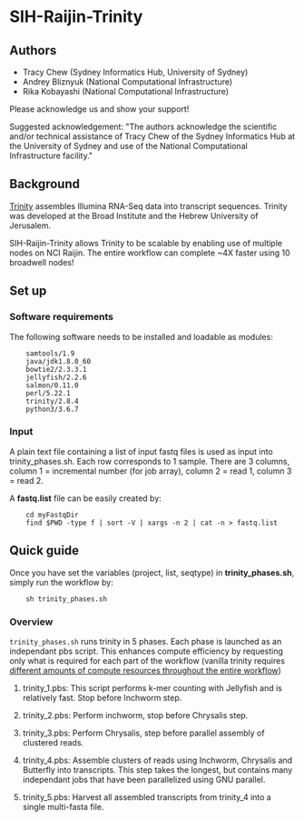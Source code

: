 # SIH-Raijin-Trinity

## Authors

* Tracy Chew (Sydney Informatics Hub, University of Sydney)
* Andrey Bliznyuk (National Computational Infrastructure)
* Rika Kobayashi (National Computational Infrastructure)

Please acknowledge us and show your support!

Suggested acknowledgement: "The authors acknowledge the scientific and/or technical assistance of Tracy Chew of the Sydney Informatics Hub at the University of Sydney and use of the National Computational Infrastructure facility."


## Background

[Trinity](https://github.com/trinityrnaseq/trinityrnaseq/wiki) assembles Illumina RNA-Seq data into transcript sequences. Trinity was developed at the Broad Institute and the Hebrew University of Jerusalem. 

SIH-Raijin-Trinity allows Trinity to be scalable by enabling use of multiple nodes on NCI Raijin. The entire workflow can complete ~4X faster using 10 broadwell nodes!

## Set up

### Software requirements

The following software needs to be installed and loadable as modules:

        samtools/1.9
        java/jdk1.8.0_60
        bowtie2/2.3.3.1
        jellyfish/2.2.6
        salmon/0.11.0
        perl/5.22.1
        trinity/2.8.4
        python3/3.6.7


### Input

A plain text file containing a list of input fastq files is used as input into trinity_phases.sh. Each row corresponds to 1 sample. There are 3 columns, column 1 = incremental number (for job array), column 2 = read 1, column 3 = read 2. 

A __fastq.list__ file can be easily created by:

        cd myFastqDir
        find $PWD -type f | sort -V | xargs -n 2 | cat -n > fastq.list


## Quick guide

Once you have set the variables (project, list, seqtype) in __trinity_phases.sh__, simply run the workflow by:

        sh trinity_phases.sh

### Overview

`trinity_phases.sh` runs trinity in 5 phases. Each phase is launched as an independant pbs script. This enhances compute efficiency by requesting only what is required for each part of the workflow (vanilla trinity requires [different amounts of compute resources throughout the entire workflow](http://trinityrnaseq.github.io/performance/cpu.html))

1. trinity_1.pbs: This script performs k-mer counting with Jellyfish and is relatively fast. Stop before Inchworm step.

2. trinity_2.pbs: Perform inchworm, stop before Chrysalis step.

3. trinity_3.pbs: Perform Chrysalis, step before parallel assembly of clustered reads.

4. trinity_4.pbs: Assemble clusters of reads using Inchworm, Chrysalis and Butterfly into transcripts. This step takes the longest, but contains many independant jobs that have been parallelized using GNU parallel. 

5. trinity_5.pbs: Harvest all assembled transcripts from trinity_4 into a single multi-fasta file.


